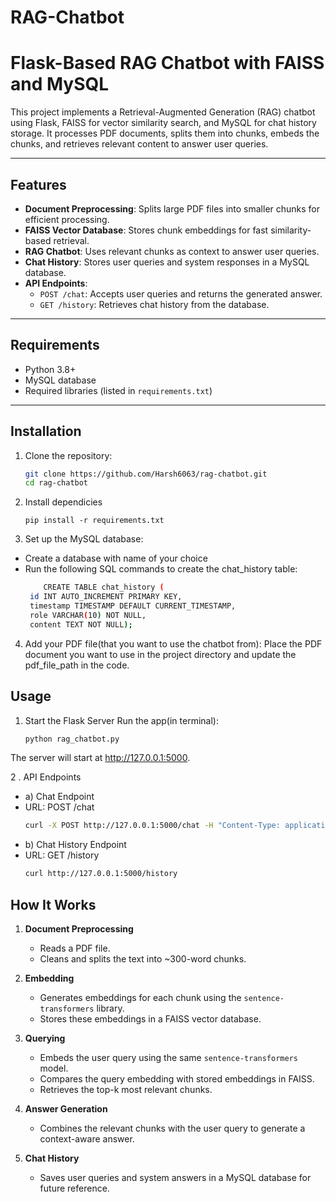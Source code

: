 # RAG-Chatbot
# Flask-Based RAG Chatbot with FAISS and MySQL

This project implements a Retrieval-Augmented Generation (RAG) chatbot using Flask, FAISS for vector similarity search, and MySQL for chat history storage. It processes PDF documents, splits them into chunks, embeds the chunks, and retrieves relevant content to answer user queries.

---

## Features

- **Document Preprocessing**: Splits large PDF files into smaller chunks for efficient processing.
- **FAISS Vector Database**: Stores chunk embeddings for fast similarity-based retrieval.
- **RAG Chatbot**: Uses relevant chunks as context to answer user queries.
- **Chat History**: Stores user queries and system responses in a MySQL database.
- **API Endpoints**:
  - `POST /chat`: Accepts user queries and returns the generated answer.
  - `GET /history`: Retrieves chat history from the database.

---

## Requirements

- Python 3.8+
- MySQL database
- Required libraries (listed in `requirements.txt`)

---

## Installation

1. Clone the repository:
   ```bash
   git clone https://github.com/Harsh6063/rag-chatbot.git
   cd rag-chatbot

2. Install dependicies
   
       pip install -r requirements.txt

3. Set up the MySQL database:

- Create a database with name of your choice
- Run the following SQL commands to create the chat_history table:
   ```bash
       CREATE TABLE chat_history (
    id INT AUTO_INCREMENT PRIMARY KEY,
    timestamp TIMESTAMP DEFAULT CURRENT_TIMESTAMP,
    role VARCHAR(10) NOT NULL,
    content TEXT NOT NULL);

4. Add your PDF file(that you want to use the chatbot from): Place the PDF document you want to use in the project directory and update the pdf_file_path in the code.

## Usage

1. Start the Flask Server
Run the app(in terminal):
   ```bash
   python rag_chatbot.py
The server will start at http://127.0.0.1:5000.

2 . API Endpoints
- a) Chat Endpoint
- URL: POST /chat
   ```bash
   curl -X POST http://127.0.0.1:5000/chat -H "Content-Type: application/json" -d "{\"query\": \"What is this document about?\"}"


- b) Chat History Endpoint
- URL: GET /history
   ```bash
   curl http://127.0.0.1:5000/history


## How It Works

1. **Document Preprocessing**  
   - Reads a PDF file.  
   - Cleans and splits the text into ~300-word chunks.

2. **Embedding**  
   - Generates embeddings for each chunk using the `sentence-transformers` library.  
   - Stores these embeddings in a FAISS vector database.

3. **Querying**  
   - Embeds the user query using the same `sentence-transformers` model.  
   - Compares the query embedding with stored embeddings in FAISS.  
   - Retrieves the top-k most relevant chunks.

4. **Answer Generation**  
   - Combines the relevant chunks with the user query to generate a context-aware answer.

5. **Chat History**  
   - Saves user queries and system answers in a MySQL database for future reference.



  


